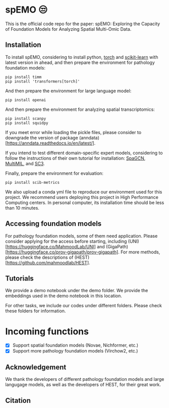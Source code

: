 # spEMO 😒
This is the official code repo for the paper: spEMO: Exploring the Capacity of Foundation Models for Analyzing Spatial Multi-Omic Data.

## Installation

To install spEMO, considering to install python, [torch](https://pytorch.org/) and [scikit-learn](https://scikit-learn.org/stable/index.html) with latest version in ahead, and then prepare the environment for pathology foundation models:

```
pip install timm
pip install 'transformers[torch]'
```

And then prepare the environment for large language model:

```
pip install openai
```

And then prepare the environment for analyzing spatial transcriptomics:

```
pip install scanpy
pip install squidpy
```

If you meet error while loading the pickle files, please consider to downgrade the version of package (anndata)[https://anndata.readthedocs.io/en/latest/].


If you intend to test different domain-specific expert models, considering to follow the instructions of their own tutorial for installation: [SpaGCN](https://github.com/jianhuupenn/SpaGCN/tree/master), [MultiMIL](https://github.com/theislab/multimil), and [SC3](https://github.com/hemberg-lab/sc3s).

Finally, prepare the environment for evaluation:

```
pip install scib-metrics
```

We also upload a conda yml file to reproduce our environment used for this project. We recommend users deploying this project in High Performance Computing centers. In personal computer, its installation time should be less than 10 minutes.

## Accessing foundation models

For pathology foundation models, some of them need application. Please consider applying for the access before starting, including (UNI)[https://huggingface.co/MahmoodLab/UNI] and (GigaPath)[https://huggingface.co/prov-gigapath/prov-gigapath]. For more methods, please check the descriptions of (HEST)[https://github.com/mahmoodlab/HEST].

## Tutorials

We provide a demo notebook under the demo folder. We provide the embeddings used in the demo notebook in this location.

For other tasks, we include our codes under different folders. Please check these folders for information.

# Incoming functions

- [x] Support spatial foundation models (Novae, Nichformer, etc.)
- [x] Support more pathology foundation models (Virchow2, etc.)

## Acknowledgement

We thank the developers of different pathology foundation models and large langugage models, as well as the developers of HEST, for their great work.

## Citation
